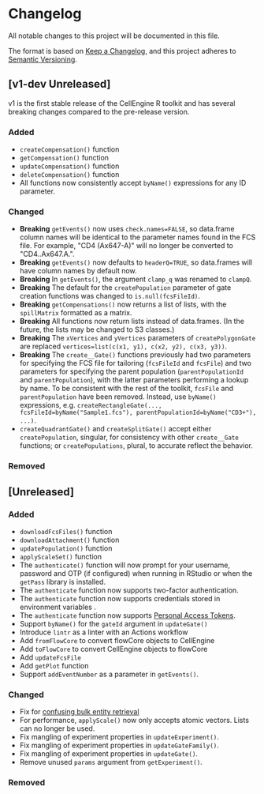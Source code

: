 # Changelog
All notable changes to this project will be documented in this file.

The format is based on [Keep a Changelog](https://keepachangelog.com/en/1.0.0/),
and this project adheres to [Semantic Versioning](https://semver.org/spec/v2.0.0.html).

## [v1-dev Unreleased]

v1 is the first stable release of the CellEngine R toolkit and has several
breaking changes compared to the pre-release version.

### Added
- `createCompensation()` function
- `getCompensation()` function
- `updateCompensation()` function
- `deleteCompensation()` function
- All functions now consistently accept `byName()` expressions for any ID
  parameter.

### Changed
- **Breaking** `getEvents()` now uses `check.names=FALSE`, so data.frame column
  names will be identical to the parameter names found in the FCS file. For
  example, "CD4 (Ax647-A)" will no longer be converted to "CD4..Ax647.A.".
- **Breaking** `getEvents()` now defaults to `headerQ=TRUE`, so data.frames will
  have column names by default now.
- **Breaking** In `getEvents()`, the argument `clamp_q` was renamed to `clampQ`.
- **Breaking** The default for the `createPopulation` parameter of gate creation
  functions was changed to `is.null(fcsFileId)`.
- **Breaking** `getCompensations()` now returns a list of lists, with the
  `spillMatrix` formatted as a matrix.
- **Breaking** All functions now return lists instead of data.frames. (In the
  future, the lists may be changed to S3 classes.)
- **Breaking** The `xVertices` and `yVertices` parameters of `createPolygonGate`
  are replaced `vertices=list(c(x1, y1), c(x2, y2), c(x3, y3))`.
- **Breaking** The `create__Gate()` functions previously had two parameters for
  specifying the FCS file for tailoring (`fcsFileId` and `fcsFile`) and two
  parameters for specifying the parent population (`parentPopulationId` and
  `parentPopulation`), with the latter parameters performing a lookup by name.
  To be consistent with the rest of the toolkit, `fcsFile` and
  `parentPopulation` have been removed. Instead, use `byName()` expressions,
  e.g. `createRectangleGate(..., fcsFileId=byName("Sample1.fcs"), parentPopulationId=byName("CD3+"), ...)`.
- `createQuadrantGate()` and `createSplitGate()` accept either
  `createPopulation`, singular, for consistency with other `create__Gate`
  functions; or `createPopulations`, plural, to accurate reflect the behavior.

### Removed

## [Unreleased]

### Added
- `downloadFcsFiles()` function
- `downloadAttachment()` function
- `updatePopulation()` function
- `applyScaleSet()` function
- The `authenticate()` function will now prompt for your username, password and
  OTP (if configured) when running in RStudio or when the `getPass` library is
  installed.
- The `authenticate` function now supports two-factor authentication.
- The `authenticate` function now supports credentials stored in environment
  variables .
- The `authenticate` function now supports [Personal Access Tokens](https://docs.cellengine.com/api/#authentication).
- Support `byName()` for the `gateId` argument in `updateGate()`
- Introduce `lintr` as a linter with an Actions workflow
- Add `fromFlowCore` to convert flowCore objects to CellEngine
- Add `toFlowCore` to convert CellEngine objects to flowCore
- Add `updateFcsFile`
- Add `getPlot` function
- Support `addEventNumber` as a parameter in `getEvents()`.

### Changed
- Fix for [confusing bulk entity retrieval](https://github.com/primitybio/cellengine-r-toolkit/issues/48)
- For performance, `applyScale()` now only accepts atomic vectors. Lists can no
  longer be used.
- Fix mangling of experiment properties in `updateExperiment()`.
- Fix mangling of experiment properties in `updateGateFamily()`.
- Fix mangling of experiment properties in `updateGate()`.
- Remove unused `params` argument from `getExperiment()`.

### Removed
